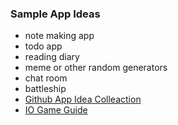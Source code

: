 ### Sample App Ideas
- note making app
- todo app
- reading diary
- meme or other random generators
- chat room
- battleship
- [Github App Idea Colleaction](https://github.com/florinpop17/app-ideas)
- [IO Game Guide](https://victorzhou.com/blog/build-an-io-game-part-1/)
